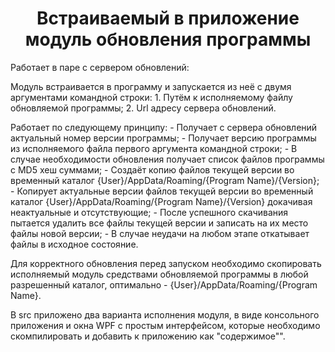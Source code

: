 <h1 align="center">Встраиваемый в приложение модуль обновления программы</h1>

Работает в паре с сервером обновлений:

Модуль встраивается в программу и запускается из неё с двумя аргументами командной строки:
	1. Путём к исполняемому файлу обновляемой программы;
	2. Url адресу сервера обновлений.

Работает по следующему принципу:
	- Получает с сервера обновлений актуальный номер версии программы;
	- Получает версию программы из исполняемого файла первого аргумента командной строки;
	- В случае необходимости обновления получает список файлов программы с MD5 хеш суммами;
	- Создаёт копию файлов текущей версии во временный каталог {User}/AppData/Roaming/{Program Name}/{Version};
	- Копирует актуальные версии файлов текущей версии во временный каталог {User}/AppData/Roaming/{Program Name}/{Version} докачивая неактуальные и отсутствующие;
	- После успешного скачивания пытается удалить все файлы текущей версии и записать на их место файлы новой версии;
	- В случае неудачи на любом этапе откатывает файлы в исходное состояние.


Для корректного обновления перед запуском необходимо скопировать исполняемый модуль средствами обновляемой программы в любой разрешенный каталог, оптимально - {User}/AppData/Roaming/{Program Name}.


В src приложено два варианта исполнения модуля, в виде консольного приложения и окна WPF с простым интерфейсом, которые необходимо скомпилировать и добавить к приложению как "содержимое"".